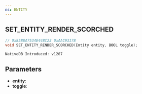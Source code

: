 ```yaml
---
ns: ENTITY
---
```

## SET_ENTITY_RENDER_SCORCHED

```c
// 0x85B8A7534E44BC23 0xAAC9317B
void SET_ENTITY_RENDER_SCORCHED(Entity entity, BOOL toggle);
```

```
NativeDB Introduced: v1207
```

## Parameters
* **entity**:
* **toggle**:
